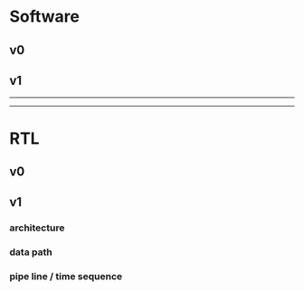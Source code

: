 # Software
## v0

## v1

---
---

# RTL
## v0

## v1
### architecture
### data path
### pipe line / time sequence

